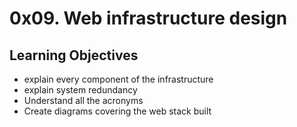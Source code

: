 # 0x09. Web infrastructure design

## Learning Objectives

* explain every component of the infrastructure
* explain system redundancy
* Understand all the acronyms
* Create diagrams covering the web stack built